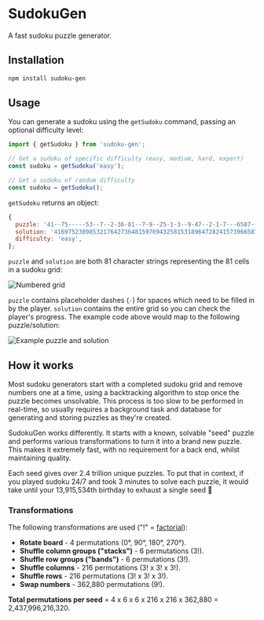 # SudokuGen

A fast sudoku puzzle generator.

## Installation

```bash
npm install sudoku-gen
```

## Usage

You can generate a sudoku using the `getSudoku` command, passing an optional difficulty level:

```javascript
import { getSudoku } from 'sudoku-gen';

// Get a sudoku of specific difficulty (easy, medium, hard, expert)
const sudoku = getSudoku('easy');

// Get a sudoku of random difficulty
const sudoku = getSudoku();
```

`getSudoku` returns an object:

```javascript
{
  puzzle: '41--75-----53--7--2-36-81--7-9--25-1-3--9-47--2-1-7---6587--9-----26-8--1925---47',
  solution: '416975238985321764273648159769432581531896472824157396658714923347269815192583647',
  difficulty: 'easy',
};
```

`puzzle` and `solution` are both 81 character strings representing the 81 cells in a sudoku grid:

![Numbered grid](docs/numbered-grid.png)

`puzzle` contains placeholder dashes (`-`) for spaces which need to be filled in by the player. `solution` contains the entire grid so you can check the player's progress. The example code above would map to the following puzzle/solution:

![Example puzzle and solution](docs/puzzle-solution.png)

## How it works

Most sudoku generators start with a completed sudoku grid and remove numbers one at a time, using a backtracking algorithm to stop once the puzzle becomes unsolvable. This process is too slow to be performed in real-time, so usually requires a background task and database for generating and storing puzzles as they're created.

SudokuGen works differently. It starts with a known, solvable "seed" puzzle and performs various transformations to turn it into a brand new puzzle. This makes it extremely fast, with no requirement for a back end, whilst maintaining quality.

Each seed gives over 2.4 trillion unique puzzles. To put that in context, if you played sudoku 24/7 and took 3 minutes to solve each puzzle, it would take until your 13,915,534th birthday to exhaust a single seed :birthday:

### Transformations

The following transformations are used ("!" = [factorial](https://en.wikipedia.org/wiki/Factorial)):

* **Rotate board** - 4 permutations (0&deg;, 90&deg;, 180&deg;, 270&deg;).
* **Shuffle column groups ("stacks")** - 6 permutations (3!).
* **Shuffle row groups ("bands")** - 6 permutations (3!).
* **Shuffle columns** - 216 permutations (3! x 3! x 3!).
* **Shuffle rows** - 216 permutations (3! x 3! x 3!).
* **Swap numbers** - 362,880 permutations (9!).

**Total permutations per seed** = 4 x 6 x 6 x 216 x 216 x 362,880 = 2,437,996,216,320.
